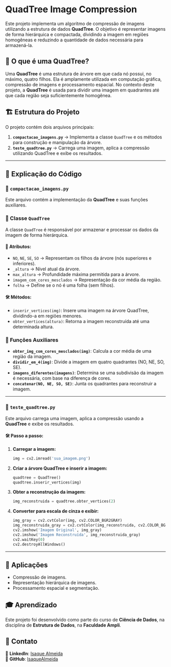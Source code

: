 # QuadTree Image Compression

Este projeto implementa um algoritmo de compressão de imagens utilizando a estrutura de dados **QuadTree**. O objetivo é representar imagens de forma hierárquica e compactada, dividindo a imagem em regiões homogêneas e reduzindo a quantidade de dados necessária para armazená-la.

## 📖 O que é uma QuadTree?

Uma **QuadTree** é uma estrutura de árvore em que cada nó possui, no máximo, quatro filhos. Ela é amplamente utilizada em computação gráfica, compressão de imagens e processamento espacial. No contexto deste projeto, a **QuadTree** é usada para dividir uma imagem em quadrantes até que cada região seja suficientemente homogênea.

## 🏗️ Estrutura do Projeto

O projeto contém dois arquivos principais:

1. **`compactacao_imagens.py`** → Implementa a classe `QuadTree` e os métodos para construção e manipulação da árvore.
2. **`teste_quadtree.py`** → Carrega uma imagem, aplica a compressão utilizando QuadTree e exibe os resultados.

---

## 📜 Explicação do Código

### 📂 `compactacao_imagens.py`

Este arquivo contém a implementação da **QuadTree** e suas funções auxiliares.

### 🔹 Classe `QuadTree`

A classe `QuadTree` é responsável por armazenar e processar os dados da imagem de forma hierárquica.

#### 🔑 **Atributos:**
- `NO`, `NE`, `SE`, `SO` → Representam os filhos da árvore (nós superiores e inferiores).
- `_altura` → Nível atual da árvore.
- `max_altura` → Profundidade máxima permitida para a árvore.
- `imagem_com_cores_mesclados` → Representação da cor média da região.
- `folha` → Define se o nó é uma folha (sem filhos).

#### 🛠️ **Métodos:**
- `inserir_vertices(img)`: Insere uma imagem na árvore QuadTree, dividindo-a em regiões menores.
- `obter_vertices(altura)`: Retorna a imagem reconstruída até uma determinada altura.

### 🔹 Funções Auxiliares

- **`obter_img_com_cores_mesclados(img)`**: Calcula a cor média de uma região da imagem.
- **`dividir_em_4(img)`**: Divide a imagem em quatro quadrantes (NO, NE, SO, SE).
- **`imagens_diferentes(imagens)`**: Determina se uma subdivisão da imagem é necessária, com base na diferença de cores.
- **`concatenar(NO, NE, SO, SE)`**: Junta os quadrantes para reconstruir a imagem.

---

### 📂 `teste_quadtree.py`

Este arquivo carrega uma imagem, aplica a compressão usando a **QuadTree** e exibe os resultados.

#### 🛠️ **Passo a passo:**
1. **Carregar a imagem:**
   ```python
   img = cv2.imread('sua_imagem.png')
   ```
2. **Criar a árvore QuadTree e inserir a imagem:**
   ```python
   quadtree = QuadTree()
   quadtree.inserir_vertices(img)
   ```
3. **Obter a reconstrução da imagem:**
   ```python
   img_reconstruida = quadtree.obter_vertices(2)
   ```
4. **Converter para escala de cinza e exibir:**
   ```python
   img_gray = cv2.cvtColor(img, cv2.COLOR_BGR2GRAY)
   img_reconstruida_gray = cv2.cvtColor(img_reconstruida, cv2.COLOR_BGR2GRAY)
   cv2.imshow('Imagem Original', img_gray)
   cv2.imshow('Imagem Reconstruída', img_reconstruida_gray)
   cv2.waitKey(0)
   cv2.destroyAllWindows()
   ```

---

## 🎯 Aplicações

- Compressão de imagens.
- Representação hierárquica de imagens.
- Processamento espacial e segmentação.

## 🎓 Aprendizado

Este projeto foi desenvolvido como parte do curso de **Ciência de Dados**, na disciplina de **Estrutura de Dados**, na **Faculdade Ampli**.

## 🔗 Contato

🔗 **LinkedIn**: [Isaque Almeida](https://www.linkedin.com/in/isaque-f-s-almeida/)  
🐙 **GitHub**: [IsaqueAlmeida](https://github.com/IsaqueAlmeida)

